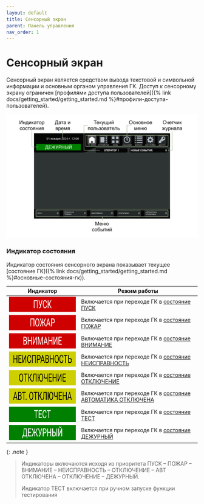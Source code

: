 ```yaml
---
layout: default
title: Сенсорный экран
parent: Панель управления
nav_order: 1
---
```


# Сенсорный экран
Сенсорный экран является средством вывода текстовой и символьной информации и основным органом управления ГК. Доступ к сенсорному экрану ограничен [профилями доступа пользователей]({% link docs/getting_started/getting_started.md %}#профили-доступа-пользователей).

<p align="center">
<img src="../../assets/images/touch_screen.png">
</p>

### Индикатор состояния
Индикатор состояния сенсорного экрана показывает текущее [состояние ГК]({% link docs/getting_started/getting_started.md %}#основные-состояния-гк)). 

<table> 
  <thead> 
    <tr> 
      <th style="text-align: center">Индикатор</th>
      <th style="text-align: center">Режим работы</th>
    </tr>
  </thead> 
  <tbody>
    <tr>
      <td style="text-align: center"><img src="../../assets/icons/screen_indicator/si_pusk.png" width="280" height="40"></td>
      <td style="text-align: left">Включается при переходе ГК в <a href="/gk_manual/docs/getting_started#состояние_пуск">состояние ПУСК</a></td>
    </tr>
    <tr>
      <td style="text-align: center"><img src="../../assets/icons/screen_indicator/si_pozhar.png" width="280" height="40"></td>
      <td style="text-align: left">Включается при переходе ГК в <a href="/gk_manual/docs/getting_started#состояние_пожар">состояние ПОЖАР</a></td>
    </tr>
    <tr>
      <td style="text-align: center"><img src="../../assets/icons/screen_indicator/si_vnimanie.png" width="280" height="40"></td>
      <td style="text-align: left">Включается при переходе ГК в <a href="/gk_manual/docs/getting_started#состояние_внимание">состояние ВНИМАНИЕ</a></td>
    </tr>
    <tr>
      <td style="text-align: center"><img src="../../assets/icons/screen_indicator/si_neispravnost.png" width="280" height="40"></td>
      <td style="text-align: left">Включается при переходе ГК в <a href="/gk_manual/docs/getting_started#состояние_неисправность">состояние НЕИСПРАВНОСТЬ</a></td>
    </tr>
    <tr>
      <td style="text-align: center"><img src="../../assets/icons/screen_indicator/si_otkluchenie.png" width="280" height="40"></td>
      <td style="text-align: left">Включается при переходе ГК в <a href="/gk_manual/docs/getting_started#состояние_отключение">состояние ОТКЛЮЧЕНИЕ</a></td>
    </tr>
    <tr>
      <td style="text-align: center"><img src="../../assets/icons/screen_indicator/si_avt_otkluchena.png" width="280" height="40"></td>
      <td style="text-align: left">Включается при переходе ГК в <a href="/gk_manual/docs/getting_started#состояние_автоматика_отключена">состояние АВТОМАТИКА ОТКЛЮЧЕНА</a></td>
    </tr>
    <tr>
      <td style="text-align: center"><img src="../../assets/icons/screen_indicator/si_test.png" width="280" height="40"></td>
      <td style="text-align: left">Включается при переходе ГК в <a href="/gk_manual/docs/getting_started#состояние_тест">состояние ТЕСТ</a></td>
    </tr>
    <tr>
      <td style="text-align: center"><img src="../../assets/icons/screen_indicator/si_dezhurnyi.png" width="280" height="40"></td>
      <td style="text-align: left">Включается при переходе ГК в <a href="/gk_manual/docs/getting_started#состояние_дежурный">состояние ДЕЖУРНЫЙ</a></td>
    </tr>
  </tbody>
</table>

{: .note }
> Индикаторы включаются исходя из приоритета ПУСК – ПОЖАР – ВНИМАНИЕ – НЕИСПРАВНОСТЬ – ОТКЛЮЧЕНИЕ – АВТ ОТКЛЮЧЕНА – ОТКЛЮЧЕНИЕ – ДЕЖУРНЫЙ.
>
> Индикатор ТЕСТ включается при ручном запуске функции тестирования
